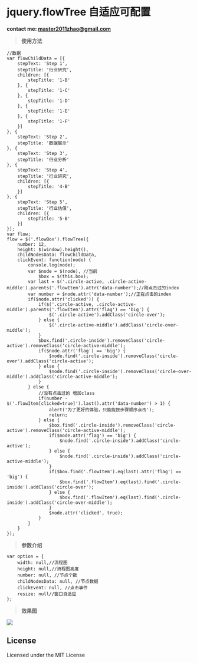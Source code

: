 # jquery.flowTree 自适应可配置





 **contact me: [master2011zhao@gmail.com](master2011zhao@gmail.com)** 

> **使用方法**

    //数据
    var flowChildData = [{
        stepText: 'Step 1',
        stepTitle: '行业研究',
        children: [{
            stepTitle: '1-B'
        }, {
            stepTitle: '1-C'
        }, {
            stepTitle: '1-D'
        }, {
            stepTitle: '1-E'
        }, {
            stepTitle: '1-F'
        }]
    }, {
        stepText: 'Step 2',
        stepTitle: '数据展示'
    }, {
        stepText: 'Step 3',
        stepTitle: '行业分析'
    }, {
        stepText: 'Step 4',
        stepTitle: '行业研究',
        children: [{
            stepTitle: '4-B'
        }]
    }, {
        stepText: 'Step 5',
        stepTitle: '行业估值',
        children: [{
            stepTitle: '5-B'
        }]
    }];
    var flow;
    flow = $('.flowBox').flowTree({
        number: 12,
        height: $(window).height(),
        childNodesData: flowChildData,
        clickEvent: function(node) {
            console.log(node);
            var $node = $(node), //当前
                $box = $(this.box);
            var last = $('.circle-active, .circle-active-middle').parents('.flowItem').attr('data-number');//刚点击过的index
            var number = $node.attr('data-number');//正在点击的index
            if($node.attr('clicked')) {
                if($('.circle-active, .circle-active-middle').parents('.flowItem').attr('flag') == 'big') {
                    $('.circle-active').addClass('circle-over');
                } else {
                    $('.circle-active-middle').addClass('circle-over-middle');
                }
                $box.find('.circle-inside').removeClass('circle-active').removeClass('circle-active-middle');
                if($node.attr('flag') == 'big') {
                    $node.find('.circle-inside').removeClass('circle-over').addClass('circle-active');
                } else {
                    $node.find('.circle-inside').removeClass('circle-over-middle').addClass('circle-active-middle');
                }
            } else {
                //没有点击过的 增加class
                if(number - $('.flowItem[clicked=true]').last().attr('data-number') > 1) {
                    alert('为了更好的体验，只能能按步骤顺序点击');
                    return;
                } else {
                    $box.find('.circle-inside').removeClass('circle-active').removeClass('circle-active-middle');
                    if($node.attr('flag') == 'big') {
                        $node.find('.circle-inside').addClass('circle-active');
                    } else {
                        $node.find('.circle-inside').addClass('circle-active-middle');
                    }
                    if($box.find('.flowItem').eq(last).attr('flag') == 'big') {
                        $box.find('.flowItem').eq(last).find('.circle-inside').addClass('circle-over');
                    } else {
                        $box.find('.flowItem').eq(last).find('.circle-inside').addClass('circle-over-middle');
                    }
                    $node.attr('clicked', true);
                }
            }
        }
    });

> **参数介绍**

	var option = {
        width: null,//流程图
        height: null,//流程图高度
        number: null, //节点个数
        childNodesData: null, //节点数据
        clickEvent: null, //点击事件
        resize: null//窗口自适应
    };
	
> **效果图**

![](http://i.imgur.com/rYMkbY3.png)

## License ##

Licensed under the MIT License